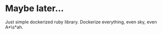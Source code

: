 # Maybe later...

Just simple dockerized ruby library. Dockerize everything, even sky, even A\*\\s\*ah.

